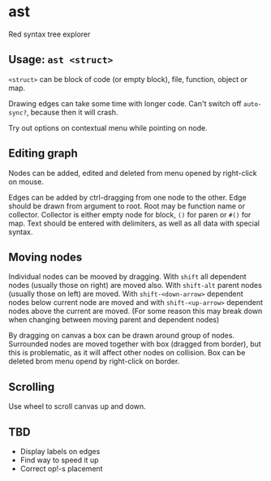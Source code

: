 # ast
Red syntax tree explorer

## Usage: `ast <struct>`

`<struct>` can be block of code (or empty block), file, function, object or map.

Drawing edges can take some time with longer code. Can't switch off `auto-sync?`, because then it will crash.

Try out options on contextual menu while pointing on node.

## Editing graph

Nodes can be added, edited and deleted from menu opened by right-click on mouse.

Edges can be added by ctrl-dragging from one node to the other. Edge should be drawn from argument to root. Root may be function name or collector. Collector is either empty node for block, `()` for paren or `#()` for map. Text should be entered with delimiters, as well as all data with special syntax.

## Moving nodes

Individual nodes can be mooved by dragging. With `shift` all dependent nodes (usually those on right) are moved also. With `shift-alt` parent nodes (usually those on left) are moved. With `shift-<down-arrow>` dependent nodes below current node are moved and with `shift-<up-arrow>` dependent nodes above the current are moved. (For some reason this may break down when changing between moving parent and dependent nodes)

By dragging on canvas a box can be drawn around group of nodes. Surrounded nodes are moved together with box (dragged from border), but this is problematic, as it will affect other nodes on collision. Box can be deleted brom menu opend by right-click on border.

## Scrolling

Use wheel to scroll canvas up and down.

## TBD

* Display labels on edges
* Find way to speed it up
* Correct op!-s placement
